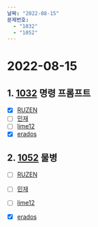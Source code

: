 ```yaml
---
날짜: "2022-08-15"
문제번호: 
  - "1032"
  - "1052"
---
```


# 2022-08-15

## 1. [1032](https://www.acmicpc.net/problem/1032) 명령 프롬프트 

- [X] [RUZEN](./1032_RUZEN.md)
- [ ] [민재](./1032_%EB%AF%BC%EC%9E%AC.md)
- [ ] [lime12](./1032_lime12.md)
- [X] [erados](./1032_erados.md)

## 2. [1052](https://www.acmicpc.net/problem/1052) 물병

- [ ] [RUZEN](./1052_RUZEN.md)
- [ ] [민재](./1032_%EB%AF%BC%EC%9E%AC.md)
- [ ] [lime12](./1052_lime12.md)
- [X] [erados](./1052_erados.md)

